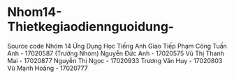 # Nhom14-Thietkegiaodiennguoidung-
Source code Nhóm 14 
Ứng Dụng Học Tiếng Anh Giao Tiếp
Phạm Công Tuấn Anh - 17020587 (Trưởng Nhóm)
Nguyễn Đức Anh - 17020575
Vũ Thị Thanh Mai - 17020877
Nguyễn Thị Ngọc - 17020933
Trương Văn Huy - 17020803
Vũ Mạnh Hoàng - 17020777

